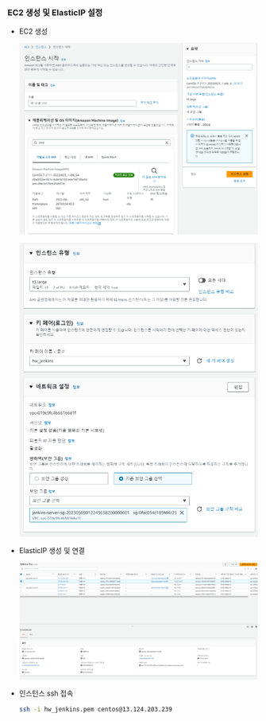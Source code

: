 ### EC2 생성 및 ElasticIP 설정

- EC2 생성
    
    
    ![Untitled](resources/Untitled%20(3).png)
    
    
    ![Untitled](resources/Untitled%20(4).png)
    
- ElasticIP 생성 및 연결
    
    
    ![Untitled](resources/Untitled%20(5).png)
    
- 인스턴스 ssh 접속
    
    ```bash
    ssh -i hw_jenkins.pem centos@13.124.203.239
    ```
    

